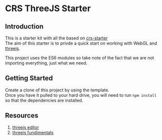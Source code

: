 # CRS ThreeJS Starter

## Introduction

This is a starter kit with all the based on [crs-starter](https://github.com/caperaven/crs-starter)  
The aim of this starter is to privde a quick start on working with WebGL and [threejs](https://threejs.org/docs/index.html#manual/en/introduction/Creating-a-scene).

This project uses the ES6 modules so take note of the fact that we are not importing everything, just what we need.

## Getting Started

Create a clone of this project by using the template.  
Once you have it pulled to your hard drive, you will need to run `npm install` so that the dependencies are installed.

## Resources

1. [threejs editor](https://threejs.org/editor/)
1. [threejs fundimentals](https://threejsfundamentals.org/)

